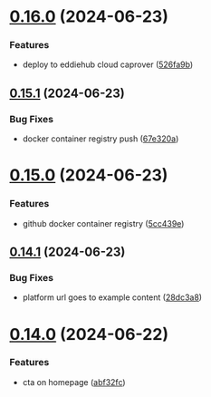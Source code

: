 # [0.16.0](https://github.com/EddieHubCommunity/CreatorsRegistry/compare/v0.15.1...v0.16.0) (2024-06-23)


### Features

* deploy to eddiehub cloud caprover ([526fa9b](https://github.com/EddieHubCommunity/CreatorsRegistry/commit/526fa9b50ac8c131fae187f960c3f775eefc3679))



## [0.15.1](https://github.com/EddieHubCommunity/CreatorsRegistry/compare/v0.15.0...v0.15.1) (2024-06-23)


### Bug Fixes

* docker container registry push ([67e320a](https://github.com/EddieHubCommunity/CreatorsRegistry/commit/67e320a3c680d5d5a47824ccfa8d8d3ebc353203))



# [0.15.0](https://github.com/EddieHubCommunity/CreatorsRegistry/compare/v0.14.1...v0.15.0) (2024-06-23)


### Features

* github docker container registry ([5cc439e](https://github.com/EddieHubCommunity/CreatorsRegistry/commit/5cc439ece275515a928b31f8274d13f126df1522))



## [0.14.1](https://github.com/EddieHubCommunity/CreatorsRegistry/compare/v0.14.0...v0.14.1) (2024-06-23)


### Bug Fixes

* platform url goes to example content ([28dc3a8](https://github.com/EddieHubCommunity/CreatorsRegistry/commit/28dc3a842c23d560eb146afdac53adf115385a93))



# [0.14.0](https://github.com/EddieHubCommunity/CreatorsRegistry/compare/v0.13.0...v0.14.0) (2024-06-22)


### Features

* cta on homepage ([abf32fc](https://github.com/EddieHubCommunity/CreatorsRegistry/commit/abf32fc9184915644af302a1960749b50c02a619))



